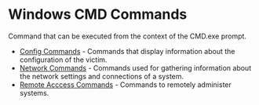 # Windows CMD Commands

Command that can be executed from the context of the CMD.exe prompt.

  * [Config Commands](windows_cmd_config.md) - Commands that display information about the configuration of the victim.
  * [Network Commands](windows_cmd_network.md) - Commands used for gathering information about the network settings and connections of a system.
  * [Remote Acccess Commands](windows_cmd_remote.md) - Commands to remotely administer systems.

